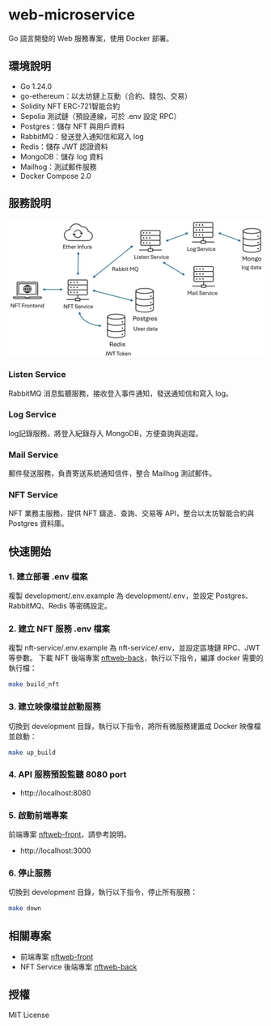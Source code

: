 # web-microservice

Go 語言開發的 Web 服務專案，使用 Docker 部署。

## 環境說明

- Go 1.24.0
- go-ethereum：以太坊鏈上互動（合約、錢包、交易）
- Solidity NFT ERC-721智能合約
- Sepolia 測試鏈（預設連線，可於 .env 設定 RPC）
- Postgres：儲存 NFT 與用戶資料
- RabbitMQ：發送登入通知信和寫入 log
- Redis：儲存 JWT 認證資料
- MongoDB：儲存 log 資料
- Mailhog：測試郵件服務
- Docker Compose 2.0

## 服務說明
![架構圖](./docs/diagram.jpg)

### Listen Service
RabbitMQ 消息監聽服務，接收登入事件通知，發送通知信和寫入 log。

### Log Service
log記錄服務，將登入紀錄存入 MongoDB，方便查詢與追蹤。

### Mail Service
郵件發送服務，負責寄送系統通知信件，整合 Mailhog 測試郵件。

### NFT Service
NFT 業務主服務，提供 NFT 鑄造、查詢、交易等 API，整合以太坊智能合約與 Postgres 資料庫。

## 快速開始

### 1. 建立部署 .env 檔案

複製 development/.env.example 為 development/.env，並設定 Postgres、RabbitMQ、Redis 等密碼設定。

### 2. 建立 NFT 服務 .env 檔案

複製 nft-service/.env.example 為 nft-service/.env，並設定區塊鏈 RPC、JWT 等參數。
下載 NFT 後端專案 [nftweb-back](https://github.com/wkchen007/nftweb-back)，執行以下指令，編譯 docker 需要的執行檔：

```bash
make build_nft
```

### 3. 建立映像檔並啟動服務

切換到 development 目錄，執行以下指令，將所有微服務建置成 Docker 映像檔並啟動：

```bash
make up_build
```

### 4. API 服務預設監聽 8080 port

- http://localhost:8080

### 5. 啟動前端專案

前端專案 [nftweb-front](https://github.com/wkchen007/nftweb-front)，請參考說明。
- http://localhost:3000

### 6. 停止服務

切換到 development 目錄，執行以下指令，停止所有服務：

```bash
make down
```

## 相關專案

- 前端專案 [nftweb-front](https://github.com/wkchen007/nftweb-front)
- NFT Service 後端專案 [nftweb-back](https://github.com/wkchen007/nftweb-back)

## 授權

MIT License